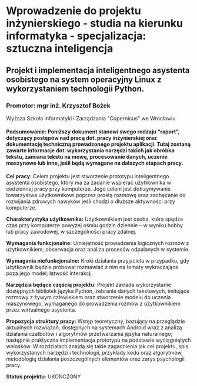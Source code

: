 # Wprowadzenie do projektu inżynierskiego - studia na kierunku informatyka - specjalizacja: sztuczna inteligencja
## Projekt i implementacja inteligentnego asystenta osobistego na system operacyjny Linux z wykorzystaniem technologii Python.

### **Promotor**: mgr inż. Krzysztof Bożek
Wyższa Szkoła Informatyki i Zarządzania "Copernicus" we Wrocławiu

#### **Podsumowanie**: Poniższy dokument stanowi swego rodzaju “raport”, dotyczący postępów nad pracą dot. pracy inżynierskiej oraz dokumentację techniczną prowadzonego projektu aplikacji. Tutaj zostaną zawarte informacje dot. wykorzystania narzędzi takich jak obróbka tekstu, zamiana tekstu na mowę, procesowanie danych, uczenie maszynowe lub inne, jeśli będą wymagane na dalszych etapach pracy.

**Cel pracy**: Celem projektu jest stworzenie prototypu inteligentnego asystenta osobistego, który ma za zadanie wspierać użytkownika w codziennej pracy przy komputerze. Jego celem jest dotrzymywanie towarzystwa użytkownikowi poprzez prostą rozmowę oraz zachęcanie do rozwijania zdrowych nawyków jeśli chodzi o dłuższe aktywności przy komputerze.

**Charakterystyka użytkownika:** Użytkownikiem jest osoba, która spędza czas przy komputerze powyżej ośmiu godzin dziennie – w wyniku hobby lub pracy zawodowej, w szczególności pracy
zdalnej.

**Wymagania funkcjonalne:** Umiejętność prowadzenia logicznych rozmów z użytkownikiem; obserwacja oraz analiza procesów odpalanych w systemie.

**Wymagania niefunkcjonalne:** Kroki działania przyjaciela w przypadku, gdy użytkownik będzie próbował rozmawiać z nim na tematy wykraczające poza jego model; łatwość interakcji.

**Narzędzia będące częścią projektu:** Projekt zakłada wykorzystanie dostępnych bibliotek języka Python, zebranie danych tekstowych, imitujące rozmowy z żywym człowiekiem oraz stworzenie modelu do uczenia maszynowego, wymaganego do prowadzenia rozmów z użytkownikiem przez wirtualnego asystenta.

**Propozycja struktury pracy:** Wstęp teoretyczny, bazujący na przeglądzie aktualnych rozwiązań, dostępnych na systemach Android wraz z analizą działania czatbotów i algorytmów przetwarzania języka naturalnego; następnie praktyczna implementacja prototypu na podstawie wyciągniętych wniosków. W rozdziałach znajdą się takie zagadnienia jak cel projektu, spis wykorzystanych narzędzi i technologii, przykłady kodu oraz algorytmów, metodologię działania poszczególnych elementów oraz zarys psychologii pracy.

**Status projektu:** UKOŃCZONY
